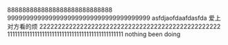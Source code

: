 8888888888888888888888888888
99999999999999999999999999999999999999
asfdjaofdaafdasfda
爱上对方看的烦
2222222222222222222222222222222222222222222222222
11111111111111111111111111111111111111111111111
nothing been doing

